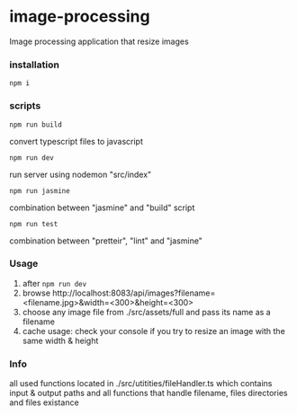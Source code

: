 # image-processing
Image processing application that resize images 

### installation
```
npm i
```

### scripts

```
npm run build
```
convert typescript files to javascript

```
npm run dev
```
run server using nodemon "src/index"

```
npm run jasmine
```
combination between "jasmine" and "build" script


```
npm run test
```
combination between "pretteir", "lint" and "jasmine"


### Usage 

1. after ```npm run dev``` 
2. browse http://localhost:8083/api/images?filename=<filename.jpg>&width=<300>&height=<300>
3. choose any image file from ./src/assets/full and pass its name as a filename
4. cache usage: check your console if you try to resize an image with the same width & height

### Info

all used functions located in ./src/utitities/fileHandler.ts
which contains input & output paths and all functions that
handle filename, files directories and files existance
